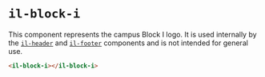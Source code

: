 # `il-block-i`

This component represents the campus Block I logo. It is used internally by the [`il-header`](../il-header/) and [`il-footer`](../il-footer) components and is not intended for general use.

```html
<il-block-i></il-block-i>
```